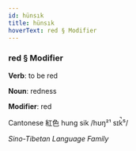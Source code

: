 ```yaml
---
id: hünsık
title: hünsık
hoverText: red § Modifier
---
```


### red § Modifier

**Verb**: to be red

**Noun**: redness

**Modifier**: red

Cantonese 紅色 hung sik /hʊŋ²¹ sɪk̚⁵/

*Sino-Tibetan Language Family*